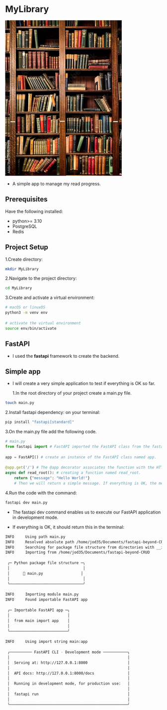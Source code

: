# MyLibrary

![library](Library.jpeg)

- A simple app to manage my read progress.

## **Prerequisites**

Have the following installed:

- python>= 3.10
- PostgreSQL
- Redis

## **Project Setup**

1.Create directory:

```bash
mkdir MyLibrary
```

2.Navigate to the project directory:

```bash
cd MyLibrary
```

3.Create and activate a virtual environment:

```bash
# macOS or linuxOS
python3 -m venv env

# activate the virtual environment
source env/bin/activate
```

## **FastAPI**

- I used the **fastapi** framework to create the backend.

## Simple app

- I will create a very simple application to test if everything is OK so far.

  1.In the root directory of your project create a main.py file.

```bash
touch main.py
```

2.Install fastapi dependency:
on your terminal:

```bash
pip install "fastapi[standard]"
```

3.On the main.py file add the following code.

```py
# main.py
from fastapi import # FastAPI imported the FastAPI class from the fastapi package.

app = FastAPI() # create an instance of the FastAPI class named app.

@app.get('/') # The @app decorator associates the function with the HTTP GET method via the get method.
async def read_root(): # creating a function named read_root.
    return {"message": "Hello World!"}
    # Then we will return a simple message. If everything is OK, the message "Hello World!" should appear.
```

4.Run the code with the command:

```bash
fastapi dev main.py
```

- The fastapi dev command enables us to execute our FastAPI application in development mode.

- If everything is OK, it should return this in the terminal:

```bash
INFO     Using path main.py
INFO     Resolved absolute path /home/jod35/Documents/fastapi-beyond-CRUD/main.py
INFO     Searching for package file structure from directories with __init__.py files
INFO     Importing from /home/jod35/Documents/fastapi-beyond-CRUD

 ╭─ Python package file structure ─╮
 │                                 │
 │      🐍 main.py                 │
 │                                 │
 ╰─────────────────────────────────╯

INFO     Importing module main.py
INFO     Found importable FastAPI app

 ╭─ Importable FastAPI app ─╮
 │                          │
 │  from main import app    │
 │                          │
 ╰──────────────────────────╯

INFO     Using import string main:app

 ╭────────── FastAPI CLI - Development mode ───────────╮
 │                                                     │
 │  Serving at: http://127.0.0.1:8000                  │
 │                                                     │
 │  API docs: http://127.0.0.1:8000/docs               │
 │                                                     │
 │  Running in development mode, for production use:   │
 │                                                     │
 │  fastapi run                                        │
 │                                                     │
 ╰─────────────────────────────────────────────────────╯
```
